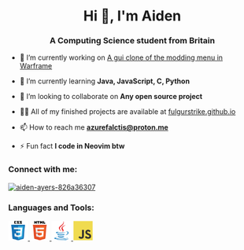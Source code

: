 <h1 align="center">Hi 👋, I'm Aiden</h1>
<h3 align="center">A Computing Science student from Britain</h3>

- 🔭 I’m currently working on [A gui clone of the modding menu in Warframe](https://github.com/FulgurStrike/WarframeModdingMenu)

- 🌱 I’m currently learning **Java, JavaScript, C, Python**

- 👯 I’m looking to collaborate on **Any open source project**

- 👨‍💻 All of my finished projects are available at [fulgurstrike.github.io](fulgurstrike.github.io)

- 📫 How to reach me **azurefalctis@proton.me**

- ⚡ Fun fact **I code in Neovim btw**

<h3 align="left">Connect with me:</h3>
<p align="left">
<a href="https://linkedin.com/in/aiden-ayers-826a36307" target="blank"><img align="center" src="https://raw.githubusercontent.com/rahuldkjain/github-profile-readme-generator/master/src/images/icons/Social/linked-in-alt.svg" alt="aiden-ayers-826a36307" height="30" width="40" /></a>
</p>

<h3 align="left">Languages and Tools:</h3>
<p align="left"> <a href="https://www.w3schools.com/css/" target="_blank" rel="noreferrer"> <img src="https://raw.githubusercontent.com/devicons/devicon/master/icons/css3/css3-original-wordmark.svg" alt="css3" width="40" height="40"/> </a> <a href="https://www.w3.org/html/" target="_blank" rel="noreferrer"> <img src="https://raw.githubusercontent.com/devicons/devicon/master/icons/html5/html5-original-wordmark.svg" alt="html5" width="40" height="40"/> </a> <a href="https://www.java.com" target="_blank" rel="noreferrer"> <img src="https://raw.githubusercontent.com/devicons/devicon/master/icons/java/java-original.svg" alt="java" width="40" height="40"/> </a> <a href="https://developer.mozilla.org/en-US/docs/Web/JavaScript" target="_blank" rel="noreferrer"> <img src="https://raw.githubusercontent.com/devicons/devicon/master/icons/javascript/javascript-original.svg" alt="javascript" width="40" height="40"/> </a> </p>

